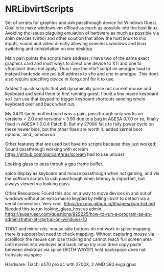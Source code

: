# NRLibvirtScripts
Set of scripts for graphics and usb passthrough device for Windows Guest.
Goal is to make windows vm offload as much as possible into the host linux. Avoiding the issues plaguing emulation of hardware as much as possible via shim devices (virtio) and other solution that allow the host linux to mix inputs, sound and video directly allowing seamless windows and linux switching and cohabitation on one desktop.

Main pain points the scripts here address:
I have two of the same exact graphics card and most ways to direct one device to X11 and one to vfio/libvirt does not apply. Thus I use the vfio* script on amdgpu load to instead hardcode one pci bdf address to vfio and one to amdgpu. This does also require specifing device in Xorg.conf for it to use.

Added 2 quick scripts that will dynamically parse out current mouse and keyboard and send them to first running guest. I built a tiny macro keyboard so I can use that keypad to trigger keyboard shortcuts sending whole keyboard over and back when run.

My X470 tiachi motherboard was a pain, passthrough only works on versions < 2.0 and versions > 3.90 due to a bug in AGESA 0.7.0 or so, finally fixed in AGESA 1.0.0.4 Patch B. But my 2700X fails to fully power cycle on these newer bios, but the other fixes are worth it.
added kernel boot options, amd_iommu=on

Other features that are used but have no scripts because they just worked:
Sound passthrough working with scream https://github.com/duncanthrax/scream had to use unicast

Looking glass to pass throuh a gpu frame buffer.

spice display as keyboard and mouse passthough when not gaming, and via the softkvm scripts to usb passthough when latency is important, but always viewed via looking glass.

Other Resources:
Found this doc on a way to move devices in and out of windows without an extra macro keypad by telling libvirt to detach via a serial connection. Very cool.
https://rokups.github.io/#!pages/kvm-hid.md
Needed this to run looking_glass_host as admin.
https://superuser.com/questions/929225/how-to-run-a-program-as-an-administrator-at-startup-on-windows-10



TODO and minor nits:
mouse side buttons do not work in spice mapping, there is support but need to check mapping.
Without capturing mouse via scrolllock the mouse can lose tracking and cannot reach full screen area until moved into windows and back
setup my iscsi drive
copy paste between desktops via spice (BOTH WAYS?)
hold backspace does not translate via spice


Hardware:
Tiachi x470 pro ac with 2700X,
2 AMD 580 evga gpus
